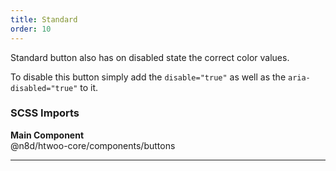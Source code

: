 ```yaml
---
title: Standard
order: 10
---
```


Standard button also has on disabled state the correct color values.

To disable this button simply add the `disable="true"` as well as the `aria-disabled="true"` to it.

### SCSS Imports

**Main Component**\
@n8d/htwoo-core/components/buttons

***